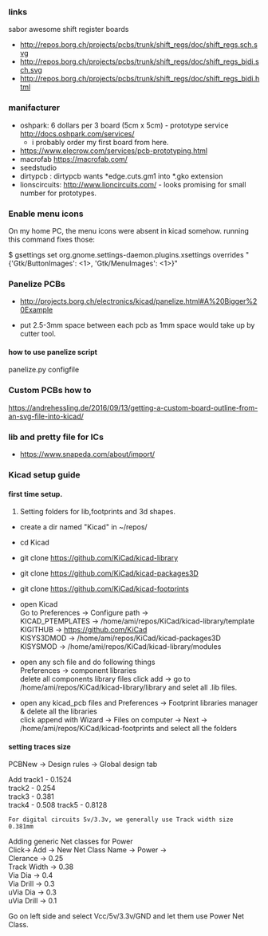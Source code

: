 ### links

sabor awesome shift register boards
* http://repos.borg.ch/projects/pcbs/trunk/shift_regs/doc/shift_regs.sch.svg
* http://repos.borg.ch/projects/pcbs/trunk/shift_regs/doc/shift_regs_bidi.sch.svg
* http://repos.borg.ch/projects/pcbs/trunk/shift_regs/doc/shift_regs_bidi.html

### manifacturer
- oshpark: 6 dollars per 3 board (5cm x 5cm) - prototype service  
   http://docs.oshpark.com/services/
   * i probably order my first board from here.
- https://www.elecrow.com/services/pcb-prototyping.html
-  macrofab https://macrofab.com/
- seedstudio
- dirtypcb : dirtypcb wants *edge.cuts.gm1 into *.gko extension
- lionscircuits: http://www.lioncircuits.com/ -  looks promising for small number for prototypes.

### Enable menu icons
On my home PC, the menu icons were absent in kicad somehow.
running this command fixes those:

$ gsettings set org.gnome.settings-daemon.plugins.xsettings overrides "{'Gtk/ButtonImages': <1>, 'Gtk/MenuImages': <1>}"

### Panelize PCBs
- http://projects.borg.ch/electronics/kicad/panelize.html#A%20Bigger%20Example

- put 2.5-3mm space between each pcb as 1mm space would take up by cutter tool.
#### how to use panelize script
 panelize.py configfile
### Custom PCBs how to
 https://andrehessling.de/2016/09/13/getting-a-custom-board-outline-from-an-svg-file-into-kicad/

### lib and pretty file for ICs
 - https://www.snapeda.com/about/import/

### Kicad setup guide

#### first time setup.  

1. Setting folders for lib,footprints and 3d shapes.

- create a dir named "Kicad" in ~/repos/
- cd Kicad
- git clone https://github.com/KiCad/kicad-library
- git clone https://github.com/KiCad/kicad-packages3D
- git clone https://github.com/KiCad/kicad-footprints
- open Kicad  
   Go to Preferences -> Configure path ->  
   KICAD_PTEMPLATES -> /home/ami/repos/KiCad/kicad-library/template    
   KIGITHUB -> https://github.com/KiCad  
   KISYS3DMOD -> /home/ami/repos/KiCad/kicad-packages3D  
   KISYSMOD -> /home/ami/repos/KiCad/kicad-library/modules  
- open any sch file and do following things  
  Preferences -> component libraries  
  delete all components library files
  click add -> go to /home/ami/repos/KiCad/kicad-library/library and selet all .lib files.  

- open any kicad_pcb files and Preferences -> Footprint libraries manager & delete all the libraries  
  click append with Wizard -> Files on computer -> Next -> /home/ami/repos/KiCad/kicad-footprints and select all the folders
  

#### setting traces size

PCBNew -> Design rules -> Global design tab

Add track1 - 0.1524  
    track2 - 0.254   
    track3 - 0.381  
    track4 - 0.508
    track5 - 0.8128

    For digital circuits 5v/3.3v, we generally use Track width size 0.381mm

Adding generic Net classes for Power  
Click-> Add -> New Net Class Name -> Power ->  
Clerance -> 0.25  
Track Width -> 0.38  
Via Dia -> 0.4  
Via Drill -> 0.3  
uVia Dia -> 0.3  
uVia Drill -> 0.1  

Go on left side and select Vcc/5v/3.3v/GND and let them use Power Net Class.


